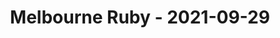 ---
layout: post
title: Melbourne Ruby - 2021-09-29
datetime: 2021-09-29 18:00:00.000000000 -04:00
url: https://www.meetup.com/Ruby-On-Rails-Oceania-Melbourne/events/268079358/
---